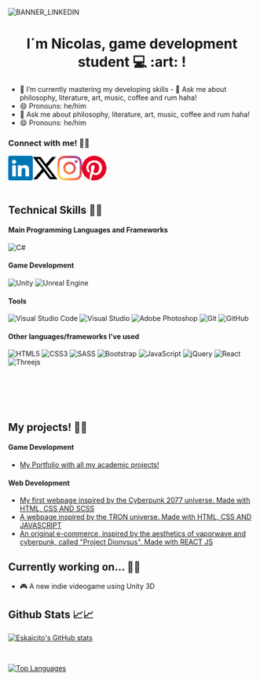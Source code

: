 ![BANNER_LINKEDIN](https://github.com/Eskaicito/Eskaicito/assets/94655835/85681725-d9b3-4f93-ae4f-56884c9c99b0.png)
<h1 align="center">
I´m Nicolas, game development student 💻 :art: !
</h1>

- 🌱 I’m currently mastering my developing skills - 💬 Ask me about philosophy, literature, art, music, coffee and rum haha!
- 😄 Pronouns: he/him
- 💬 Ask me about philosophy, literature, art, music, coffee and rum haha!
- 😄 Pronouns: he/him


### Connect with me! 🤝🤝

<!--[<img align="left" alt="N7Bard | Twitter" width="50px" src="https://logodownload.org/wp-content/uploads/2014/09/twitter-logo-3.png" />][twitter]
[<img align="left" alt="nico_sm26 | Instagram" width="50px" src="https://icones.pro/wp-content/uploads/2021/02/instagram-logo-icone5.png" />][instagram]
[<img align="left" alt="eskaicito | Pinterest" width="50px" src="https://graffica.info/wp-content/uploads/2017/08/badgeRGB.png" />][pinterest]-->
[<img align="left" alt="Nicolas Saldeno | LinkedIn" width="50px" src="https://raw.githubusercontent.com/CLorant/readme-social-icons/main/large/colored/linkedin.svg" />][linkedin]
[<img align="left" alt="Nicolas Saldeno | LinkedIn" width="50px" src="https://raw.githubusercontent.com/CLorant/readme-social-icons/main/large/colored/twitter-x.svg" />][twitter]
[<img align="left" alt="Nicolas Saldeno | LinkedIn" width="50px" src="https://raw.githubusercontent.com/CLorant/readme-social-icons/main/large/colored/instagram.svg" />][instagram]
[<img align="left" alt="Nicolas Saldeno | LinkedIn" width="50px" src="https://raw.githubusercontent.com/CLorant/readme-social-icons/main/large/colored/pinterest.svg" />][pinterest]


<br /> 
<br /> 
<br /> 
<br /> 

<!--Languages and Tools! 💻💻

<img align="left" alt="HTML5" width="50px" src="https://raw.githubusercontent.com/github/explore/80688e429a7d4ef2fca1e82350fe8e3517d3494d/topics/html/html.png" />
<img align="left" alt="CSS3" width="50px" src="https://raw.githubusercontent.com/github/explore/80688e429a7d4ef2fca1e82350fe8e3517d3494d/topics/css/css.png" />
<img align="left" alt="Sass" width="50px" src="https://raw.githubusercontent.com/github/explore/80688e429a7d4ef2fca1e82350fe8e3517d3494d/topics/sass/sass.png" />
<img align="left" alt="JavaScript" width="50px" src="https://raw.githubusercontent.com/github/explore/80688e429a7d4ef2fca1e82350fe8e3517d3494d/topics/javascript/javascript.png" />
<img align="left" alt="React" width="50px" src="https://www.interside.cl/wp-content/uploads/2020/03/c-4.svg"/> 
<img align="left" alt="React" width="50px" src="https://raw.githubusercontent.com/github/explore/80688e429a7d4ef2fca1e82350fe8e3517d3494d/topics/react/react.png" />
<img align="left" alt="Visual Studio Code" width="50px" src="https://raw.githubusercontent.com/github/explore/80688e429a7d4ef2fca1e82350fe8e3517d3494d/topics/visual-studio-code/visual-studio-code.png" />
<img align="left" alt="Unity" width="50px" src="https://www.svgrepo.com/show/331626/unity.svg"  />
<img align="left" alt="Photoshop" width="50px" src="https://user-images.githubusercontent.com/94655835/179292865-fbce6816-d2d1-4be4-b3eb-69abd521ed75.png"  />

<br />
<br /> -->
## Technical Skills 📝📝

#### Main Programming Languages and Frameworks
![C#](https://img.shields.io/badge/c%23-%23239120.svg?style=for-the-badge&logo=c-sharp&logoColor=white)
#### Game Development
![Unity](https://img.shields.io/badge/unity-%23000000.svg?style=for-the-badge&logo=unity&logoColor=white)
![Unreal Engine](https://img.shields.io/badge/unrealengine-%23313131.svg?style=for-the-badge&logo=unrealengine&logoColor=white)
#### Tools
![Visual Studio Code](https://img.shields.io/badge/Visual%20Studio%20Code-0078d7.svg?style=for-the-badge&logo=visual-studio-code&logoColor=white)
![Visual Studio](https://img.shields.io/badge/Visual%20Studio-5C2D91.svg?style=for-the-badge&logo=visual-studio&logoColor=white)
![Adobe Photoshop](https://img.shields.io/badge/adobe%20photoshop-%2331A8FF.svg?style=for-the-badge&logo=adobe%20photoshop&logoColor=white)
![Git](https://img.shields.io/badge/git-%23F05033.svg?style=for-the-badge&logo=git&logoColor=white)
![GitHub](https://img.shields.io/badge/github-%23121011.svg?style=for-the-badge&logo=github&logoColor=white)
#### Other languages/frameworks I've used
![HTML5](https://img.shields.io/badge/html5-%23E34F26.svg?style=for-the-badge&logo=html5&logoColor=white)
![CSS3](https://img.shields.io/badge/css3-%231572B6.svg?style=for-the-badge&logo=css3&logoColor=white)
![SASS](https://img.shields.io/badge/SASS-hotpink.svg?style=for-the-badge&logo=SASS&logoColor=white)
![Bootstrap](https://img.shields.io/badge/bootstrap-%23563D7C.svg?style=for-the-badge&logo=bootstrap&logoColor=white)
![JavaScript](https://img.shields.io/badge/javascript-%23323330.svg?style=for-the-badge&logo=javascript&logoColor=%23F7DF1E)
![jQuery](https://img.shields.io/badge/jquery-%230769AD.svg?style=for-the-badge&logo=jquery&logoColor=white)
![React](https://img.shields.io/badge/react-%2320232a.svg?style=for-the-badge&logo=react&logoColor=%2361DAFB)
![Threejs](https://img.shields.io/badge/threejs-black?style=for-the-badge&logo=three.js&logoColor=white)

<br /> 
<br /> 
<br /> 
<br /> 

## My projects! 🥇🥇

#### Game Development
- [My Portfolio with all my academic projects!][portfolio]

#### Web Development
- [My first webpage inspired by the Cyberpunk 2077 universe. Made with HTML, CSS AND SCSS](https://eskaicito.github.io/samuraiband/)
- [A webpage inspired by the TRON universe. Made with HTML, CSS AND JAVASCRIPT](https://proyectotron.000webhostapp.com/index.html)
- [An original e-commerce, inspired by the aesthetics of vaporwave and cyberpunk, called "Project Dionysus". Made with REACT JS](https://github.com/Eskaicito/project-dionysus)


## Currently working on... 🔧🔨

- 🎮 A new indie videogame using Unity 3D




## Github Stats 📈📈

[![Eskaicito's GitHub stats](https://github-readme-stats.vercel.app/api?username=eskaicito&show_icons=true&theme=radical)](https://github.com/anuraghazra/github-readme-stats)

<br /> 

[![Top Languages](https://github-readme-stats.vercel.app/api/top-langs/?username=eskaicito&langs_count=8&theme=radical&layout=compact)](https://github.com/eskaicito/github-readme-stats)

<br />
<br />



[portfolio]: https://eskaicito.github.io/WebPagePortfolio/
[linkedin]: https://www.linkedin.com/in/nicolas-salde%C3%B1o-ba8119206/
[twitter]: https://x.com/N7Bard
[instagram]: https://www.instagram.com/nico_sm26/
[pinterest]: https://ar.pinterest.com/Eskaicito/
